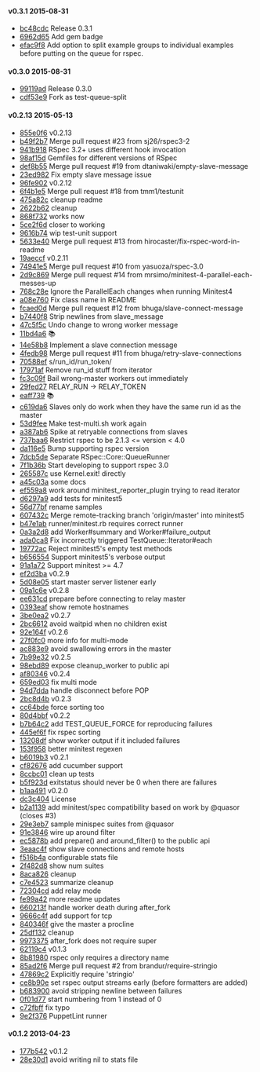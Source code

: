 #### v0.3.1 2015-08-31

- [bc48cdc](https://github.com/sbonebrake/test-queue/commit/bc48cdc0aa36adaee2c499be2563fef9fc92cfe9) Release 0.3.1
- [6962d65](https://github.com/sbonebrake/test-queue/commit/6962d6534aceb29518a31312ba452fad8457f3c1) Add gem badge
- [efac9f8](https://github.com/sbonebrake/test-queue/commit/efac9f8d48f5e7b08cdb1f3409868319c728c031) Add option to split example groups to individual examples before putting on the queue for rspec.


#### v0.3.0 2015-08-31

- [99119ad](https://github.com/sbonebrake/test-queue/commit/99119ad91d738d6ad4e421294c40739c3fd65bcd) Release 0.3.0
- [cdf53e9](https://github.com/sbonebrake/test-queue/commit/cdf53e9fb56e2b7df5c33662c85ef790f0a87804) Fork as test-queue-split


#### v0.2.13 2015-05-13

- [855e0f6](https://github.com/sbonebrake/test-queue/commit/855e0f670f43e597ce87c5694fc34abe0792b3d2) v0.2.13
- [b49f2b7](https://github.com/sbonebrake/test-queue/commit/b49f2b77e91935e106f99fd10fd6f8a0c4ca20bb) Merge pull request #23 from sj26/rspec3-2
- [941b918](https://github.com/sbonebrake/test-queue/commit/941b9185d256d77f3ad70e2ccb6a8409c9c61c31) RSpec 3.2+ uses different hook invocation
- [98af15d](https://github.com/sbonebrake/test-queue/commit/98af15d0f9b7a5869d2d7696ab31e2b72309eb54) Gemfiles for different versions of RSpec
- [def8b55](https://github.com/sbonebrake/test-queue/commit/def8b55daab1eaba3b4488f05d448f6c04a60bfc) Merge pull request #19 from dtaniwaki/empty-slave-message
- [23ed982](https://github.com/sbonebrake/test-queue/commit/23ed9823fe57df1bca448baf4d1ead0b963e90f0) Fix empty slave message issue
- [96fe902](https://github.com/sbonebrake/test-queue/commit/96fe902c4df69f06974be2ead6ed6b68e30d8d23) v0.2.12
- [6f4b1e5](https://github.com/sbonebrake/test-queue/commit/6f4b1e5305ce0a440c359eac7c8f44084df12279) Merge pull request #18 from tmm1/testunit
- [475a82c](https://github.com/sbonebrake/test-queue/commit/475a82c0d8c1d10278bf24247d281ef282d80962) cleanup readme
- [2622b62](https://github.com/sbonebrake/test-queue/commit/2622b62a6f91541b0629902e8f9246c60919fac6) cleanup
- [868f732](https://github.com/sbonebrake/test-queue/commit/868f732d247c6062bf958247ffb0d01b2f617163) works now
- [5ce2f6d](https://github.com/sbonebrake/test-queue/commit/5ce2f6d29286c932e4bfe32ad2cfc6f0df481f60) closer to working
- [9616b74](https://github.com/sbonebrake/test-queue/commit/9616b74f62c1e8b46dca1df30cfb7277b36154ad) wip test-unit support
- [5633e40](https://github.com/sbonebrake/test-queue/commit/5633e40c6b4bb0472d48d9fcc6eaf81b1a67470d) Merge pull request #13 from hirocaster/fix-rspec-word-in-readme
- [19aeccf](https://github.com/sbonebrake/test-queue/commit/19aeccf2dba54d3f98d4921bc65f888e97b9243d) v0.2.11
- [74941e5](https://github.com/sbonebrake/test-queue/commit/74941e5ffce42f6c0f8969fcc3175da43e51cca0) Merge pull request #10 from yasuoza/rspec-3.0
- [2d9c869](https://github.com/sbonebrake/test-queue/commit/2d9c86907e4c64fffb5a31bf7049f6f254e5c8f1) Merge pull request #14 from mrsimo/minitest-4-parallel-each-messes-up
- [768c28e](https://github.com/sbonebrake/test-queue/commit/768c28ea8be3f8e18f8f1c6b040906445b3d5bd0) Ignore the ParallelEach changes when running Minitest4
- [a08e760](https://github.com/sbonebrake/test-queue/commit/a08e76077bf6f0d61952cf5803ec80cbb9ca9ec0) Fix class name in README
- [fcaed0d](https://github.com/sbonebrake/test-queue/commit/fcaed0d7021811202b3a584348551aef86fe3064) Merge pull request #12 from bhuga/slave-connect-message
- [b7440f8](https://github.com/sbonebrake/test-queue/commit/b7440f8f49db1de1b40ed76b6cfc51e1ed317d73) Strip newlines from slave_message
- [47c5f5c](https://github.com/sbonebrake/test-queue/commit/47c5f5cd2f71b98280f9885aabf744ac0cfb0a2f) Undo change to wrong worker message
- [11bd4a6](https://github.com/sbonebrake/test-queue/commit/11bd4a67868743f98738f3d5586c874b4cbf6003) :books:
- [14e58b8](https://github.com/sbonebrake/test-queue/commit/14e58b8ab40e7dca2fc02cdb5fb37a3b8de3752d) Implement a slave connection message
- [4fedb98](https://github.com/sbonebrake/test-queue/commit/4fedb9809106fd46ba71e1a2bcd7793a93df293b) Merge pull request #11 from bhuga/retry-slave-connections
- [70588ef](https://github.com/sbonebrake/test-queue/commit/70588efbd85207d19b1eda21d96bff4cfa0bdd76) s/run_id/run_token/
- [17971af](https://github.com/sbonebrake/test-queue/commit/17971afa8b632e596062dba01d35b2e00d5afddf) Remove run_id stuff from iterator
- [fc3c09f](https://github.com/sbonebrake/test-queue/commit/fc3c09f8a7b496e2e71cd2740feac595852360ed) Bail wrong-master workers out immediately
- [29fed27](https://github.com/sbonebrake/test-queue/commit/29fed272d2b2fba264db09b0d3d4543f4448ba15) RELAY_RUN -> RELAY_TOKEN
- [eaff739](https://github.com/sbonebrake/test-queue/commit/eaff739bde204436322e862cfba6586ce8e703f7) :books:
- [c619da6](https://github.com/sbonebrake/test-queue/commit/c619da61d895d992ff513eeab519ed16c3fdb0de) Slaves only do work when they have the same run id as the master
- [53d9fee](https://github.com/sbonebrake/test-queue/commit/53d9feef60f3f5764dda16516797911849e3b8f4) Make test-multi.sh work again
- [a387ab6](https://github.com/sbonebrake/test-queue/commit/a387ab6ddf02b55fde9bc0c80e05ade1cd5a9bd9) Spike at retryable connections from slaves
- [737baa6](https://github.com/sbonebrake/test-queue/commit/737baa6c5e091cb37c215367b4b09cb9614c4351) Restrict rspec to be 2.1.3 <= version < 4.0
- [da116e5](https://github.com/sbonebrake/test-queue/commit/da116e5d6b05aa03b7cceb7ec8ab7320e27a907f) Bump supporting rspec version
- [7dcb5de](https://github.com/sbonebrake/test-queue/commit/7dcb5de58010c1022889f5a9c7e2b1d5c4d56a0c) Separate RSpec::Core::QueueRunner
- [7f1b36b](https://github.com/sbonebrake/test-queue/commit/7f1b36bbd939892a83adcc6b6e817ac1c8537572) Start developing to support rspec 3.0
- [265587c](https://github.com/sbonebrake/test-queue/commit/265587cd1e3a82226e358c94f5a96b4eefb48da3) use Kernel.exit! directly
- [a45c03a](https://github.com/sbonebrake/test-queue/commit/a45c03a13f465c38bb79f512c522d5f93a30c836) some docs
- [ef559a8](https://github.com/sbonebrake/test-queue/commit/ef559a8df93defe7c2c8fc10e58b0f8a0b3cb5ae) work around minitest_reporter_plugin trying to read iterator
- [d6297a9](https://github.com/sbonebrake/test-queue/commit/d6297a951b9a51a8f2603be1f1fefaca6b6445c5) add tests for minitest5
- [56d77bf](https://github.com/sbonebrake/test-queue/commit/56d77bf91b25481d0ff42c5a8a242080c37672d2) rename samples
- [607432c](https://github.com/sbonebrake/test-queue/commit/607432c3ff71aefeac7b9cf3ef8226e9181a9a59) Merge remote-tracking branch 'origin/master' into minitest5
- [b47e1ab](https://github.com/sbonebrake/test-queue/commit/b47e1ab1e36553dfb4266c0bcaee8b48a08fee7d) runner/minitest.rb requires correct runner
- [0a3a2d8](https://github.com/sbonebrake/test-queue/commit/0a3a2d8deacde564cb5e3d43bc70efff500f5d8d) add Worker#summary and Worker#failure_output
- [ada0ca8](https://github.com/sbonebrake/test-queue/commit/ada0ca8b38fe40beed96f24f48b84cde70db6925) Fix incorrectly triggered TestQueue::Iterator#each
- [19772ac](https://github.com/sbonebrake/test-queue/commit/19772ac7a82887511079ef2feef0025721d88c84) Reject minitest5's empty test methods
- [b656554](https://github.com/sbonebrake/test-queue/commit/b65655410d27bdc9e16c0753e3f193123355285f) Support minitest5's verbose output
- [91a1a72](https://github.com/sbonebrake/test-queue/commit/91a1a728a9d9aec80680ef3f3d92788d6b3c38c9) Support minitest >= 4.7
- [ef2d3ba](https://github.com/sbonebrake/test-queue/commit/ef2d3ba52287a761ba9915a94f37b32b5b90d5a2) v0.2.9
- [5d08e05](https://github.com/sbonebrake/test-queue/commit/5d08e05f91db3979524c9877493be3792cc1bc7e) start master server listener early
- [09a1c6e](https://github.com/sbonebrake/test-queue/commit/09a1c6e4cb9cbf4a66d436f3b67709305c6fa05f) v0.2.8
- [ee631cd](https://github.com/sbonebrake/test-queue/commit/ee631cd15b6d7b4859a1a8152debe3cbc902ce09) prepare before connecting to relay master
- [0393eaf](https://github.com/sbonebrake/test-queue/commit/0393eafe85ac8962d430b0226140fe86f59f72a4) show remote hostnames
- [3be0ea2](https://github.com/sbonebrake/test-queue/commit/3be0ea26be31f8ce3d789fcdfff2058c293f65eb) v0.2.7
- [2bc6612](https://github.com/sbonebrake/test-queue/commit/2bc66126350d745f63b8c7a651c4f39d71de21f6) avoid waitpid when no children exist
- [92e164f](https://github.com/sbonebrake/test-queue/commit/92e164f02c3fdc6a7ec5b916ae5a16b0513022ad) v0.2.6
- [27f0fc0](https://github.com/sbonebrake/test-queue/commit/27f0fc0c4f42e0e404d17671e071cecef7bcfa51) more info for multi-mode
- [ac883e9](https://github.com/sbonebrake/test-queue/commit/ac883e966232b6102e47bbda851af9a0cca6d916) avoid swallowing errors in the master
- [7b99e32](https://github.com/sbonebrake/test-queue/commit/7b99e32af787a33a1e7d07157ac838b79fb64d3e) v0.2.5
- [98ebd89](https://github.com/sbonebrake/test-queue/commit/98ebd89f84fee4fab8349b98520151ca6eaf243f) expose cleanup_worker to public api
- [af80346](https://github.com/sbonebrake/test-queue/commit/af80346741d20f7e339efa5e963a4e1f4031e20a) v0.2.4
- [659ed03](https://github.com/sbonebrake/test-queue/commit/659ed032bd5508a8986320a66704108987047ded) fix multi mode
- [94d7dda](https://github.com/sbonebrake/test-queue/commit/94d7ddabc80837124d3fbf85a850d1ac00ba01ce) handle disconnect before POP
- [2bc8d4b](https://github.com/sbonebrake/test-queue/commit/2bc8d4b86e4a2f12686e13d8139e04ca80b53295) v0.2.3
- [cc64bde](https://github.com/sbonebrake/test-queue/commit/cc64bde9bf60a92f2d46a25497e4fdd3ad750a6f) force sorting too
- [80d4bbf](https://github.com/sbonebrake/test-queue/commit/80d4bbf642574cb008d58c8a8cc2bb1771a02872) v0.2.2
- [b7b64c2](https://github.com/sbonebrake/test-queue/commit/b7b64c239d354b74302c68f7d6b72ab2fa6045e2) add TEST_QUEUE_FORCE for reproducing failures
- [445ef6f](https://github.com/sbonebrake/test-queue/commit/445ef6f7a11ea0167790883dad23534038b89331) fix rspec sorting
- [13208df](https://github.com/sbonebrake/test-queue/commit/13208dfb0c73314c176e5ea7a261eb3f1770c18e) show worker output if it included failures
- [153f958](https://github.com/sbonebrake/test-queue/commit/153f958814e0c3c1f8362805f1b07cd1997f96d5) better minitest regexen
- [b6019b3](https://github.com/sbonebrake/test-queue/commit/b6019b31a22fe416e79ada1ae12faf8f113a40a4) v0.2.1
- [cf82676](https://github.com/sbonebrake/test-queue/commit/cf82676f20a6c6945b029f39c99e08e531faa54c) add cucumber support
- [8ccbc01](https://github.com/sbonebrake/test-queue/commit/8ccbc0178c19e8134b84033d2084d1c0c06436ca) clean up tests
- [b5f923d](https://github.com/sbonebrake/test-queue/commit/b5f923d3381bba2db13da1284934e00b94b96478) exitstatus should never be 0 when there are failures
- [b1aa491](https://github.com/sbonebrake/test-queue/commit/b1aa491f0d42ea24cc802d60a5ed464ecfcde181) v0.2.0
- [dc3c404](https://github.com/sbonebrake/test-queue/commit/dc3c40436b8373d2cae16c1e23386c883c4f43dc) License
- [b2a1139](https://github.com/sbonebrake/test-queue/commit/b2a113967c0e5dd2ca96b3c226a0cae2da8d3024) add minitest/spec compatibility based on work by @quasor (closes #3)
- [29e3eb7](https://github.com/sbonebrake/test-queue/commit/29e3eb79c4e75f1131f73caaa5ebdd5b25d938a1) sample minispec suites from @quasor
- [91e3846](https://github.com/sbonebrake/test-queue/commit/91e3846905fc3fbf6d5ade2820699f7992b5b656) wire up around filter
- [ec5878b](https://github.com/sbonebrake/test-queue/commit/ec5878b70a2152f6ccc9b74b06df2ac6873c60e0) add prepare() and around_filter() to the public api
- [3eaac4f](https://github.com/sbonebrake/test-queue/commit/3eaac4f5145a49b6217914ae94e761136677d533) show slave connections and remote hosts
- [f516b4a](https://github.com/sbonebrake/test-queue/commit/f516b4a10da54b9477fc951c7ac7c68b07b222dc) configurable stats file
- [2f482d8](https://github.com/sbonebrake/test-queue/commit/2f482d8eb242ed851816b1db8612426c218950bd) show num suites
- [8aca826](https://github.com/sbonebrake/test-queue/commit/8aca8261839294f8d5e5c613c6f013f1c841aa07) cleanup
- [c7e4523](https://github.com/sbonebrake/test-queue/commit/c7e452388157b8ed74b552c1ae5e8bd58cdc4793) summarize cleanup
- [72304cd](https://github.com/sbonebrake/test-queue/commit/72304cdb81f3ad5ac5c1466cf76fb856547aee9e) add relay mode
- [fe99a42](https://github.com/sbonebrake/test-queue/commit/fe99a4258f8672d03a8f58a7dba397f3e3dd339d) more readme updates
- [660213f](https://github.com/sbonebrake/test-queue/commit/660213f6afe1933adf8af5f7d67fa451a899a261) handle worker death during after_fork
- [9666c4f](https://github.com/sbonebrake/test-queue/commit/9666c4f76fcf9fbf03a854b73e997147e7804655) add support for tcp
- [840346f](https://github.com/sbonebrake/test-queue/commit/840346f3892906b527522232900b2a9165d7df97) give the master a procline
- [25df132](https://github.com/sbonebrake/test-queue/commit/25df1329b0528f2ef5be5b8485eeda2d1b133492) cleanup
- [9973375](https://github.com/sbonebrake/test-queue/commit/997337551a6e413929f71c3538985a11aeba9f6d) after_fork does not require super
- [62119c4](https://github.com/sbonebrake/test-queue/commit/62119c4bcab47763808e6ab006dffc6d10487714) v0.1.3
- [8b81980](https://github.com/sbonebrake/test-queue/commit/8b81980ce11570588f3da73be664dd5d49bd9e50) rspec only requires a directory name
- [85ad2f6](https://github.com/sbonebrake/test-queue/commit/85ad2f6dfc1a504484ee4cd70ad946df993f3c6c) Merge pull request #2 from brandur/require-stringio
- [47869c2](https://github.com/sbonebrake/test-queue/commit/47869c2e43bc3abc2d5cccb02480ecf209cc2cb5) Explicitly require 'stringio'
- [ce8b90e](https://github.com/sbonebrake/test-queue/commit/ce8b90ec38787ee906646cee87df15cad959e9ce) set rspec output streams early (before formatters are added)
- [b683900](https://github.com/sbonebrake/test-queue/commit/b683900916190e6288dda1241d1c12cbd6eea974) avoid stripping newline between failures
- [0f01d77](https://github.com/sbonebrake/test-queue/commit/0f01d77a483971b0f308c69c055f87f8d916ab38) start numbering from 1 instead of 0
- [c72fbff](https://github.com/sbonebrake/test-queue/commit/c72fbff758d1f18bcaa8fdce5b13228dc240100d) fix typo
- [9e2f376](https://github.com/sbonebrake/test-queue/commit/9e2f376f54ebbd4582db7e16c5ac846a83a01e0b) PuppetLint runner


#### v0.1.2 2013-04-23

- [177b542](https://github.com/sbonebrake/test-queue/commit/177b542ffa5103cc82e9c115369c4b9200e7d784) v0.1.2
- [28e30d1](https://github.com/sbonebrake/test-queue/commit/28e30d1901c8d9fb1c9d5f6f3e02d06f401749ad) avoid writing nil to stats file
